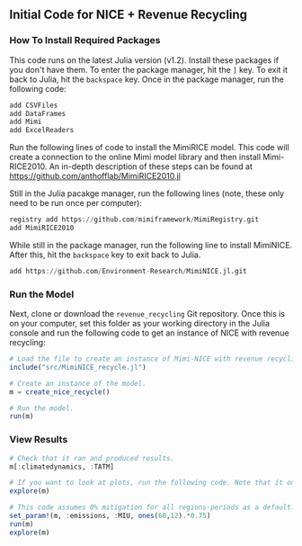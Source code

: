 ## Initial Code for NICE + Revenue Recycling

### How To Install Required Packages

This code runs on the latest Julia version (v1.2). Install these packages if you don't have them. To enter the package manager, hit the `]` key. To exit it back to Julia, hit the `backspace` key. Once in the package manager, run the following code:

```julia
add CSVFiles  
add DataFrames  
add Mimi  
add ExcelReaders  
```

Run the following lines of code to install the MimiRICE model. This code will create a connection to the online Mimi model library and then install Mimi-RICE2010. An in-depth description of these steps can be found at https://github.com/anthofflab/MimiRICE2010.jl

Still in the Julia pacakge manager, run the following lines (note, these only need to be run once per computer):

```julia
registry add https://github.com/mimiframework/MimiRegistry.git
add MimiRICE2010
```

While still in the package manager, run the following line to install MimiNICE. After this, hit the `backspace` key to exit back to Julia.

```julia
add https://github.com/Environment-Research/MimiNICE.jl.git
```

### Run the Model

Next, clone or download the `revenue_recycling` Git repository. Once this is on your computer, set this folder as your working directory in the Julia console and run the following code to get an instance of NICE with revenue recycling:

```julia
# Load the file to create an instance of Mimi-NICE with revenue recycling.
include("src/MimiNICE_recycle.jl")

# Create an instance of the model.
m = create_nice_recycle()

# Run the model.
run(m)
```

### View Results

```julia
# Check that it ran and produced results.
m[:climatedynamics, :TATM]

# If you want to look at plots, run the following code. Note that it only works for 2-d data (i.e. time x region), it won't show quintile level plots.
explore(m)

# This code assumes 0% mitigation for all regions-periods as a default. To instead add mitigation rates to see a carbon tax effect, run the following code:
set_param!(m, :emissions, :MIU, ones(60,12).*0.75)
run(m)
explore(m)
```
